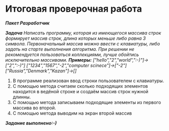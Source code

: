 # Итоговая проверочная работа
***Пакет Разработчик***

_**Задача**_
*Написать программу, которая из имеющегося массива строк формирует массив строк, длина которых меньше либо равна 3 символа.*
*Первоначальный массив можно ввести с клавиатуры, либо задать на старте выполнения алгоритма.*
*При решении не рекомендуется пользоваться коллекциями, лучше обойтись исключительно массивами.*
***Примеры:***
*["hello","2","world",":-)"]->["2",":-)"]*
*["1234","1567","-2","computer scinece"]->["-2"]*
*["Russia","Denmark","Kazan"]->[]*

1. В программе реализован ввод строки пользователем с клавиатуры.
2. С  помощью метода считаем сколько подходящих элементов находится в ведёной строке и создаём массив строк нужной длинны.
3. С помощью метода записываем подходящие элементы из первого массива во второй.
4. С помощью метода выводим на экран второй массив

***Задание выполнено:-)***